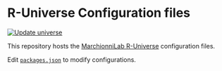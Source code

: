 # R-Universe Configuration files

[![Update universe](https://github.com/r-universe/marchionnilab/actions/workflows/sync.yml/badge.svg)](https://github.com/r-universe/marchionnilab/actions/workflows/sync.yml)

This repository hosts the [MarchionniLab R-Universe](https://marchionnilab.r-universe.dev/) configuration files.

Edit [`packages.json`](./packages.json) to modify configurations.
